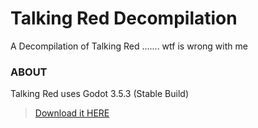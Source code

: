 # Talking Red Decompilation
A Decompilation of Talking Red ....... wtf is wrong with me

### ABOUT
Talking Red uses Godot 3.5.3 (Stable Build)
> [Download it HERE](https://godotengine.org/download/archive/3.5.3-stable/)
